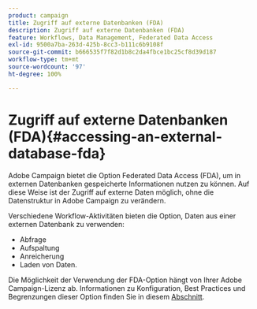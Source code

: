 ```yaml
---
product: campaign
title: Zugriff auf externe Datenbanken (FDA)
description: Zugriff auf externe Datenbanken (FDA)
feature: Workflows, Data Management, Federated Data Access
exl-id: 9500a7ba-263d-425b-8cc3-b111c6b9108f
source-git-commit: b666535f7f82d1b8c2da4fbce1bc25cf8d39d187
workflow-type: tm+mt
source-wordcount: '97'
ht-degree: 100%

---
```


# Zugriff auf externe Datenbanken (FDA){#accessing-an-external-database-fda}



Adobe Campaign bietet die Option Federated Data Access (FDA), um in externen Datenbanken gespeicherte Informationen nutzen zu können. Auf diese Weise ist der Zugriff auf externe Daten möglich, ohne die Datenstruktur in Adobe Campaign zu verändern.

Verschiedene Workflow-Aktivitäten bieten die Option, Daten aus einer externen Datenbank zu verwenden:

* Abfrage
* Aufspaltung
* Anreicherung
* Laden von Daten.

Die Möglichkeit der Verwendung der FDA-Option hängt von Ihrer Adobe Campaign-Lizenz ab. Informationen zu Konfiguration, Best Practices und Begrenzungen dieser Option finden Sie in diesem [Abschnitt](../../installation/using/about-fda.md).
